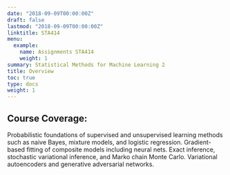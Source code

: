 ```yaml
---
date: "2018-09-09T00:00:00Z"
draft: false
lastmod: "2018-09-09T00:00:00Z"
linktitle: STA414 
menu:
  example:
    name: Assignments STA414
    weight: 1
summary: Statistical Methods for Machine Learning 2
title: Overview
toc: true
type: docs
weight: 1
---
```


## Course Coverage:

Probabilistic foundations of supervised and unsupervised learning methods such as naive Bayes, mixture models, and logistic regression. Gradient-based fitting of composite models including neural nets. Exact inference, stochastic variational inference, and Marko chain Monte Carlo. Variational autoencoders and generative adversarial networks.